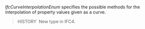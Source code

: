 _IfcCurveInterpolationEnum_ specifies the possible methods for the interpolation of property values given as a curve.

> HISTORY&nbsp; New type in IFC4.
